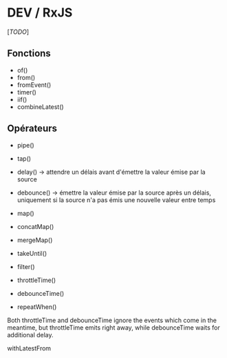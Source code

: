 # DEV / RxJS

[_TODO_]

## Fonctions

* of()
* from()
* fromEvent()
* timer()
* iif()
* combineLatest()

## Opérateurs

* pipe()
* tap()
* delay() -> attendre un délais avant d'émettre la valeur émise par la source
* debounce() -> émettre la valeur émise par la source après un  délais, uniquement si la source n'a pas émis une nouvelle valeur entre temps
* map()
* concatMap()
* mergeMap()
* takeUntil()
* filter()

* throttleTime()
* debounceTime()
* repeatWhen()

Both throttleTime and debounceTime ignore the events which come in the meantime, but throttleTime emits right away, while debounceTime waits for additional delay.



withLatestFrom
